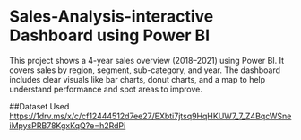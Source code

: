# Sales-Analysis-interactive Dashboard using Power BI
This project shows a 4-year sales overview (2018–2021) using Power BI. It covers sales by region, segment, sub-category, and year. The dashboard includes clear visuals like bar charts, donut charts, and a map to help understand performance and spot areas to improve.

##Dataset Used
https://1drv.ms/x/c/cf12444512d7ee27/EXbti7jtsq9HqHKUW7_7_Z4BqcWSneiMpysPRB78KgxKqQ?e=h2RdPi
